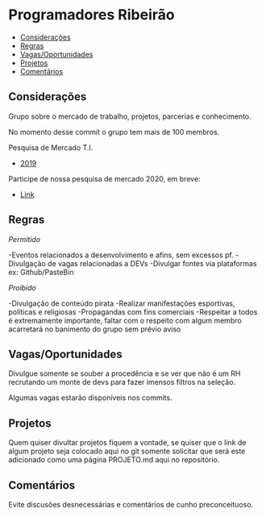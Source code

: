 # Programadores Ribeirão

* [Considerações](#considerações)
* [Regras](#regras)
* [Vagas/Oportunidades](#vagasoportunidades)
* [Projetos](#projetos)
* [Comentários](#comentarios)

## Considerações

Grupo sobre o mercado de trabalho, projetos, parcerias e conhecimento.

No momento desse commit o grupo tem mais de 100 membros.

Pesquisa de Mercado T.I.

* [2019](https://docs.google.com/forms/d/e/1FAIpQLSdsUgAy4UM7YPKOxbTapGpJ64iDJtBxhlZv4fbXeY-pzBfmAA/viewanalytics)

Participe de nossa pesquisa de mercado 2020, em breve: 

* [Link](###)

## Regras

*Permitido*

-Eventos relacionados a desenvolvimento e afins, sem excessos pf.
-Divulgação de vagas relacionadas a DEVs
-Divulgar fontes via plataformas ex: Github/PasteBin

*Proibido*

-Divulgação de conteúdo pirata
-Realizar manifestações esportivas, políticas e religiosas
-Propagandas com fins comerciais
-Respeitar a todos é extremamente importante, faltar com o respeito com algum membro acarretará no banimento do grupo sem prévio aviso

## Vagas/Oportunidades

Divulgue somente se souber a procedência e se ver que não é um RH recrutando um monte de devs para fazer imensos filtros na seleção.

Algumas vagas estarão disponíveis nos commits.

## Projetos

Quem quiser divultar projetos fiquem a vontade, se quiser que o link de algum projeto seja colocado aqui no git somente solicitar que será este adicionado como uma página PROJETO.md aqui no repositório.

## Comentários

Evite discusões desnecessárias e comentários de cunho preconceituoso.
